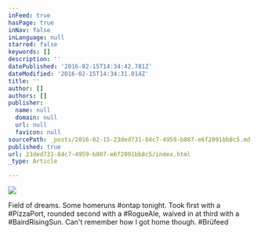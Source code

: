 ```yaml
---
inFeed: true
hasPage: true
inNav: false
inLanguage: null
starred: false
keywords: []
description: ''
datePublished: '2016-02-15T14:34:42.781Z'
dateModified: '2016-02-15T14:34:31.014Z'
title: ''
author: []
authors: []
publisher:
  name: null
  domain: null
  url: null
  favicon: null
sourcePath: _posts/2016-02-15-23ded731-84c7-4959-b807-e6f2091bb8c5.md
published: true
url: 23ded731-84c7-4959-b807-e6f2091bb8c5/index.html
_type: Article

---
```

![](https://the-grid-user-content.s3-us-west-2.amazonaws.com/5e05e4bb-86db-410e-a3de-f7daac851658.jpg)

Field of dreams. Some homeruns \#ontap tonight. Took first with a \#PizzaPort, rounded second with a \#RogueAle, waived in at third with a \#BairdRisingSun. Can't remember how I got home though. \#Brüfeed
